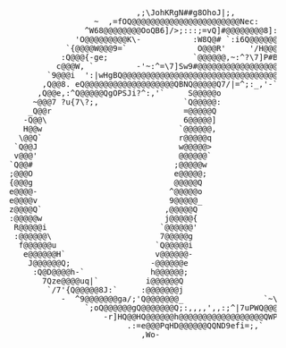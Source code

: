 <pre>
                              ,;\JohKRgN##g8OhoJ|;,                                
                     ~  ,=fOQ@@@@@@@@@@@@@@@@@@@@@@@Nec:                           
                   ^W68@@@@@@@@OoQB6]/>;:::;=vQ]#@@@@@@@@8]:                       
                 'O@@@@@@@@@K\-           :W8Q@# `:i6Q@@@@@@Qo;                    
               `{@@@@W@@@9=`               O@@@R'     '/H@@@@@@Q/``-'~;^=\v]Swv    
              :Q@@@{-ge;                  `@@@@@@,~:^?\7]P#B#BQQ@@@@@@@@#9PeSf;    
             c@@@W, `         -'~:^=\7]Sw9#@@@@@@@@@@@@@@@@@@@@@@@@@@@@@\          
           `9@@@i  ':|wHgBQ@@@@@@@@@@@@@@@@@@@@@@@@@@@@@@@@@@@@QQB###e8^           
          ,Q@@8. eQ@@@@@@@@@@@@@@@@@@@QBNQ@@@@@Q7/|=^;:_,'-`      :jJ@@@R,         
         ,Q@@e,:^Q@@@@@QgOPSJi?^:,'`     S@@@@@o                     ,N@@@v        
        ~@@@7 ?u{7\?;,                  `Q@@@@@:                       J@@@B^`     
       _Q@@r                            =@@@@@Q                         ^@@@@Q,    
      -Q@@\                             6@@@@@]                          ;@@@@Q~   
      H@@w                             `@@@@@@,                           ^@@@@Q.  
     \@@Q`                             r@@@@@q                             |@@@@W  
    `Q@@J                              w@@@@@>                              8@@@@| 
    v@@@'                              @@@@@@`                              :@@@@Q 
   `Q@@#                              ;@@@@@w                                Q@@@@;
   ;@@@O                              e@@@@@;                                9@@@@{
   {@@@g                              @@@@@Q                                 S@@@@e
   e@@@@-                            ^@@@@@o                                 a@@@@o
   e@@@@v                            9@@@@@_                                 D@@@@/
   z@@@@Q`                          ,@@@@@Q                                 ?@@@@@'
   :@@@@@w                          j@@@@@{                                ;@@@@Q8 
    R@@@@@i                        `@@@@@@'                               `#@@@6 ` 
    :@@@@@@\                       7@@@@@g                                9@@@@:   
     f@@@@@@u                     `Q@@@@@i                               u@@@@a    
      e@@@@@@H`                   v@@@@@@-                              P@@@@B`    
       J@@@@@@Q;                 -@@@@@@e                             ^Q@@@@Q.     
        :Q@D@@@@h-`              h@@@@@@;                           ,9@@@@@N.      
          7Qze@@@@uq|`          i@@@@@@Q                         `?H@@@@@@7        
           `/7'{Q@@@@@8J:`     :@@@@@@@j                      -|9@@@@@@@6'         
              -  ^9@@@@@@@ga/;'Q@@@@@@@_                 `~\e#@@@@@@@@Qw`          
                   `;oQ@@@@@@gQ@@@@@@@Q;:,,,,',,:;^|7uPWQ@@@@@@@@8ec;-             
                       -r]HQ@@HQ@@@@@@h@@@@@@@@@@@@@@@@@@QWPJ=:`                   
                            .:=e@@@PqHD@@@@@@QQND9efi=;,`                          
                               ,Wo-                                                
</pre>
<!--
**tickelton/tickelton** is a ✨ _special_ ✨ repository because its `README.md` (this file) appears on your GitHub profile.

Here are some ideas to get you started:

- 🔭 I’m currently working on ...
- 🌱 I’m currently learning ...
- 👯 I’m looking to collaborate on ...
- 🤔 I’m looking for help with ...
- 💬 Ask me about ...
- 📫 How to reach me: ...
- 😄 Pronouns: ...
- ⚡ Fun fact: ...
-->
